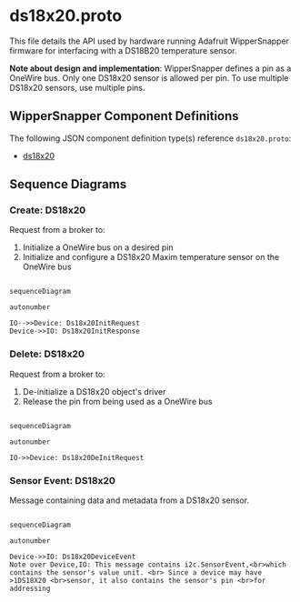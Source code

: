 
# ds18x20.proto

This file details the API used by hardware running Adafruit WipperSnapper firmware for interfacing with a DS18B20 temperature sensor.

**Note about design and implementation**: WipperSnapper defines a pin as a OneWire bus. Only one DS18x20 sensor is allowed per pin. To use multiple DS18x20 sensors, use multiple pins.

## WipperSnapper Component Definitions

The following JSON component definition type(s) reference `ds18x20.proto`:
* [ds18x20](https://github.com/adafruit/Wippersnapper_Components/tree/main/components/ds18x20)

## Sequence Diagrams

### Create: DS18x20

Request from a broker to:
1) Initialize a OneWire bus on a desired pin
2) Initialize and configure a DS18x20 Maxim temperature sensor on the OneWire bus

```mermaid

sequenceDiagram

autonumber

IO-->>Device: Ds18x20InitRequest
Device->>IO: Ds18x20InitResponse
```

### Delete: DS18x20

Request from a broker to:
1) De-initialize a DS18x20 object's driver
2) Release the pin from being used as a OneWire bus

```mermaid

sequenceDiagram

autonumber

IO->>Device: Ds18x20DeInitRequest
```

### Sensor Event: DS18x20

Message containing data and metadata from a DS18x20 sensor.

```mermaid

sequenceDiagram

autonumber

Device->>IO: Ds18x20DeviceEvent
Note over Device,IO: This message contains i2c.SensorEvent,<br>which contains the sensor's value unit. <br> Since a device may have >1DS18X20 <br>sensor, it also contains the sensor's pin <br>for addressing
```
